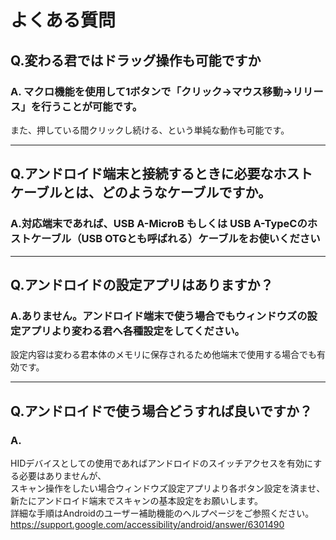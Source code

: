 # よくある質問

## Q.変わる君ではドラッグ操作も可能ですか

### A. マクロ機能を使用して1ボタンで「クリック→マウス移動→リリース」を行うことが可能です。
また、押している間クリックし続ける、という単純な動作も可能です。

----

## Q.アンドロイド端末と接続するときに必要なホストケーブルとは、どのようなケーブルですか。

### A.対応端末であれば、USB A-MicroB もしくは USB A-TypeCのホストケーブル（USB OTGとも呼ばれる）ケーブルをお使いください

----

## Q.アンドロイドの設定アプリはありますか？

### A.ありません。アンドロイド端末で使う場合でもウィンドウズの設定アプリより変わる君へ各種設定をしてください。
設定内容は変わる君本体のメモリに保存されるため他端末で使用する場合でも有効です。  

----

## Q.アンドロイドで使う場合どうすれば良いですか？

### A.
HIDデバイスとしての使用であればアンドロイドのスイッチアクセスを有効にする必要はありませんが、  
スキャン操作をしたい場合ウィンドウズ設定アプリより各ボタン設定を済ませ、新たにアンドロイド端末でスキャンの基本設定をお願いします。  
詳細な手順はAndroidのユーザー補助機能のヘルプページをご参照ください。  
https://support.google.com/accessibility/android/answer/6301490  
